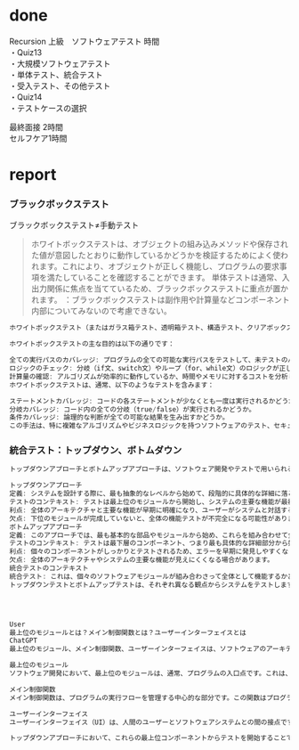 # done
Recursion 上級　ソフトウェアテスト 時間</br>
・Quiz13</br>
・大規模ソフトウェアテスト</br>
・単体テスト、統合テスト</br>
・受入テスト、その他テスト</br>
・Quiz14</br>
・テストケースの選択</br>

最終面接 2時間</br>
セルフケア1時間</br>

# report
### ブラックボックステスト
ブラックボックステスト≠手動テスト</br>
>ホワイトボックステストは、オブジェクトの組み込みメソッドや保存された値が意図したとおりに動作しているかどうかを検証するためによく使われます。これにより、オブジェクトが正しく機能し、プログラムの要求事項を満たしていることを確認することができます。
>単体テストは通常、入出力関係に焦点を当てているため、ブラックボックステストに重点が置かれます。
：ブラックボックステストは副作用や計算量などコンポーネント内部についてみないので考慮できない。</br>

```java
ホワイトボックステスト（またはガラス箱テスト、透明箱テスト、構造テスト、クリアボックステスト）は、プログラムの内部構造、ロジック、コードの動作を詳細に調べながらテストケースを設計するテスト手法です。開発者がプログラムのソースコードを見ながら、プログラムがどのように実行されるか、分岐はどのように動くか、ループはどのように繰り返されるかなどを考慮してテストを行います。

ホワイトボックステストの主な目的は以下の通りです：

全ての実行パスのカバレッジ: プログラムの全ての可能な実行パスをテストして、未テストのパスがないか確認します。
ロジックのチェック: 分岐（if文、switch文）やループ（for、while文）のロジックが正しく動作するかを確認します。
計算量の確認: アルゴリズムが効率的に動作しているか、時間やメモリに対するコストを分析します。
ホワイトボックステストは、通常、以下のようなテストを含みます：

ステートメントカバレッジ: コードの各ステートメントが少なくとも一度は実行されるかどうか。
分岐カバレッジ: コード内の全ての分岐（true/false）が実行されるかどうか。
条件カバレッジ: 論理的な判断が全ての可能な結果を生み出すかどうか。
この手法は、特に複雑なアルゴリズムやビジネスロジックを持つソフトウェアのテスト、セキュリティテスト、およびパフォーマンステストで有用です。ホワイトボックステストは、テストの設計にプログラムの内部知識が必要であるため、通常は開発者によって行われます。
```


### 統合テスト：トップダウン、ボトムダウン
```java
トップダウンアプローチとボトムアップアプローチは、ソフトウェア開発やテストで用いられる異なる方法論です。それぞれには特有の特徴と利点があります。

トップダウンアプローチ
定義: システムを設計する際に、最も抽象的なレベルから始めて、段階的に具体的な詳細に落とし込んでいくアプローチです。
テストのコンテキスト: テストは最上位のモジュールから開始し、システムの主要な機能が最初にテストされます。これには、ユーザーインターフェイスやメイン制御関数などが含まれます。下位のモジュールは、スタブ（仮のコード片）を使ってシミュレートされることがよくあります。
利点: 全体のアーキテクチャと主要な機能が早期に明確になり、ユーザーがシステムと対話する部分のテストに集中できます。
欠点: 下位のモジュールが完成していないと、全体の機能テストが不完全になる可能性があります。
ボトムアップアプローチ
定義: このアプローチでは、最も基本的な部品やモジュールから始め、これらを組み合わせて全体のシステムを構築していきます。
テストのコンテキスト: テストは最下層のコンポーネント、つまり最も具体的な詳細部分から始まり、その後で高位のコンポーネントへと進みます。高位のモジュールは、下位のモジュールが正しく動作することを前提にテストされます。
利点: 個々のコンポーネントがしっかりとテストされるため、エラーを早期に発見しやすくなります。
欠点: 全体のアーキテクチャやシステムの主要な機能が見えにくくなる場合があります。
統合テストのコンテキスト
統合テスト: これは、個々のソフトウェアモジュールが組み合わさって全体として機能するかどうかをテストする過程です。統合テストは、ボトムアップ、トップダウン、またはその両方のアプローチを取ることができます。
トップダウンテストとボトムアップテストは、それぞれ異なる観点からシステムをテストします。トップダウンでは全体の流れや主要機能が、ボトムアップでは細部の動作が確認できます。実際には、多くのプロジェクトではこれらのアプローチを組み合わせて使用することが一般的です。これにより、システムの各レベルでバランスの取れたテストカバレッジを確保し、開発プロセス全体のリスクを最小限に抑えることができます。




User
最上位のモジュールとは？メイン制御関数とは？ユーザーインターフェイスとは
ChatGPT
最上位のモジュール、メイン制御関数、ユーザーインターフェイスは、ソフトウェアのアーキテクチャにおける異なるコンポーネントを指します。

最上位のモジュール
ソフトウェア開発において、最上位のモジュールは、通常、プログラムの入口点です。これは、プログラムが開始されると最初に実行される部分であり、他のモジュールや関数への呼び出しを制御します。例えば、多くのプログラムでは main 関数がこの役割を果たします。

メイン制御関数
メイン制御関数は、プログラムの実行フローを管理する中心的な部分です。この関数はプログラムの主要なタスクを調整し、アプリケーションの異なる部分間でデータの流れを制御します。実際には、これは一連の関数呼び出しや、プログラムの状態管理を行うコードで構成されていることが多いです。

ユーザーインターフェイス
ユーザーインターフェイス（UI）は、人間のユーザーとソフトウェアシステムとの間の接点です。UIは、ユーザーがシステムと対話し、操作を行うための手段を提供します。これには、コマンドラインインターフェイス（CLI）、グラフィカルユーザーインターフェイス（GUI）、ウェブインターフェイスなどがあります。

トップダウンアプローチにおいて、これらの最上位コンポーネントからテストを開始することで、プログラム全体の動作を初期段階で検証できます。下位のモジュールがまだ完成していない場合には、スタブを使用して、これらのモジュールが完成したときの動作を模擬します。スタブは、実際の実装が用意されるまでの一時的な代替コードであり、最上位のモジュールが期待するインターフェイスと入出力を提供します。
```
